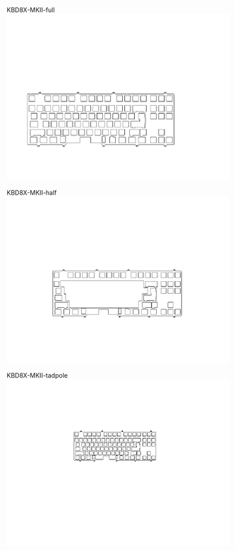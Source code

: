 <br/>KBD8X-MKII-full<br/>![image](./KBD8X-MKII-full.png)<br/>
<br/>KBD8X-MKII-half<br/>![image](./KBD8X-MKII-half.png)<br/>
<br/>KBD8X-MKII-tadpole<br/>![image](./KBD8X-MKII-tadpole.png)<br/>
